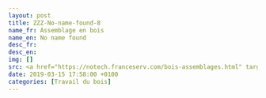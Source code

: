 ```yaml
---
layout: post
title: ZZZ-No-name-found-8
name_fr: Assemblage en bois
name_en: No name found
desc_fr: 
desc_en: 
img: []
src: <a href="https://notech.franceserv.com/bois-assemblages.html" target="new">Source</a>
date: 2019-03-15 17:58:00 +0100
categories: [Travail du bois]
---
```

